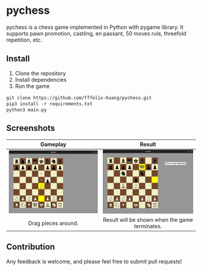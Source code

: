 # pychess

pychess is a chess game implemented in Python with pygame library. It supports pawn promotion, castling, en passant, 50 moves rule, threefold repetition, etc.

## Install

1. Clone the repository
2. Install dependencies
3. Run the game

```
git clone https://github.com/fffelix-huang/pychess.git
pip3 install -r requirements.txt
python3 main.py
```

## Screenshots

| Gameplay | Result |
| :---: | :---: |
| ![gameplay](images/gameplay.png) | ![result](images/result.png) |
| Drag pieces around. | Result will be shown when the game terminates. |

## Contribution

Any feedback is welcome, and please feel free to submit pull requests!
